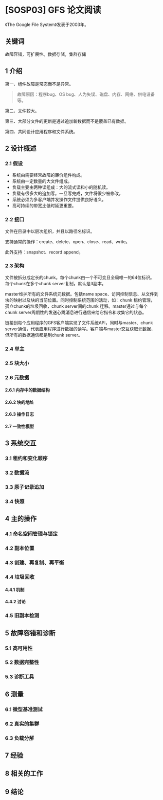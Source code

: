 # [SOSP03] GFS 论文阅读

  《The Google File System》发表于2003年。

## 关键词

故障容错，可扩展性。数据存储，集群存储

## 1 介绍

第一、组件故障是常态而不是异常。

> 故障原因：程序bug、OS bug、人为失误、磁盘、内存、网络、供电设备等。

第二、文件较大。

第三、大部分文件的更新是通过追加新数据而不是覆盖已有数据。

第四、共同设计应用程序和文件系统。

## 2 设计概述

### 2.1 假设

* 系统由需要经常故障的廉价组件构成。
* 系统由一定数量的大文件组成。
* 负载主要由两种读组成：大的流式读和小的随机读。
* 负载有很多大的追加写。一旦写完成，文件将很少被修改。
* 系统必须为多客户端并发操作文件提供良好语义。
* 高可持续的带宽比低时延更重要。

### 2.2 接口

文件在目录中以层次组织，并且以路径名标识。

支持通常的操作：create、delete、open、close、read、write。

此外支持：snapshot、record append。

### 2.3 架构

文件被拆分成定长的chunk。每个chunk由一个不可变且全局唯一的64位标识。每个chunk在多个chunk server复制，默认是3副本。

master维护所有的文件系统元数据。包括name space、访问控制信息、从文件到块的映射以及块的当前位置。同时控制系统范围的活动，如：chunk 租约管理，孤立chunk的垃圾回收，chunk server间的chunk 迁移。master通过与每个chunk server周期性的发送心跳消息进行通信来给它指令和收集它的状态。

链接到每个应用程序的GFS客户端实现了文件系统API，同时与master、chunk server通信，代表应用程序进行数据的读写。客户端与master交互获取元数据，但所有的数据通信都是到chunk server。

### 2.4 单主

### 2.5 块大小

### 2.6 元数据

#### 2.6.1 内存中的数据结构

#### 2.6.2 块的地址

####  2.6.3 操作日志

#### 2.7 一致性模型

## 3 系统交互

### 3.1 租约和变化顺序

### 3.2 数据流

### 3.3 原子记录追加

### 3.4 快照

## 4 主的操作

### 4.1 命名空间管理与锁定

### 4.2 副本位置

### 4.3 创建、再复制、再平衡

### 4.4 垃圾回收

#### 4.4.1 机制

#### 4.4.2 讨论

### 4.5 旧副本检测

## 5 故障容错和诊断

### 5.1 高可用性

### 5.2 数据完整性

### 5.3 诊断工具

## 6 测量

### 6.1 微型基准测试

### 6.2 真实的集群

### 6.3 负载分解

## 7 经验

## 8 相关的工作

## 9 结论
